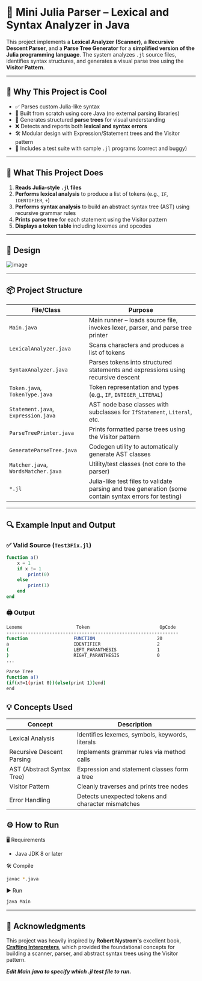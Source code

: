 # 🧠 Mini Julia Parser – Lexical and Syntax Analyzer in Java

This project implements a **Lexical Analyzer (Scanner)**, a **Recursive Descent Parser**, and a **Parse Tree Generator** for a **simplified version of the Julia programming language**. The system analyzes `.jl` source files, identifies syntax structures, and generates a visual parse tree using the **Visitor Pattern**.

---

## 🚀 Why This Project is Cool

- ✅ Parses custom Julia-like syntax
- 🧠 Built from scratch using core Java (no external parsing libraries)
- 🌲 Generates structured **parse trees** for visual understanding
- ❌ Detects and reports both **lexical and syntax errors**
- 🛠️ Modular design with Expression/Statement trees and the Visitor pattern
- 🔁 Includes a test suite with sample `.jl` programs (correct and buggy)

---

## 🧩 What This Project Does

1. **Reads Julia-style `.jl` files**
2. **Performs lexical analysis** to produce a list of tokens (e.g., `IF`, `IDENTIFIER`, `+`)
3. **Performs syntax analysis** to build an abstract syntax tree (AST) using recursive grammar rules
4. **Prints parse tree** for each statement using the Visitor pattern
5. **Displays a token table** including lexemes and opcodes

---

## 📐 Design

![image](https://github.com/user-attachments/assets/d6f16fe1-4881-4e43-bbab-436606a53b9b)

---

## 📦 Project Structure

| File/Class | Purpose |
|------------|---------|
| `Main.java` | Main runner – loads source file, invokes lexer, parser, and parse tree printer |
| `LexicalAnalyzer.java` | Scans characters and produces a list of tokens |
| `SyntaxAnalyzer.java` | Parses tokens into structured statements and expressions using recursive descent |
| `Token.java`, `TokenType.java` | Token representation and types (e.g., `IF`, `INTEGER_LITERAL`) |
| `Statement.java`, `Expression.java` | AST node base classes with subclasses for `IfStatement`, `Literal`, etc. |
| `ParseTreePrinter.java` | Prints formatted parse trees using the Visitor pattern |
| `GenerateParseTree.java` | Codegen utility to automatically generate AST classes |
| `Matcher.java`, `WordsMatcher.java` | Utility/test classes (not core to the parser) |
| `*.jl` | Julia-like test files to validate parsing and tree generation (some contain syntax errors for testing)

---

## 🔍 Example Input and Output

### ✅ Valid Source (`Test3Fix.jl`)
```julia
function a()
    x = 1
    if x != 1
        print(0)
    else
        print(1)
    end
end
```

### 🖨️ Output
```bash
Lexeme                    Token                          OpCode                        
----------------------------------------------------------------
function                 FUNCTION                       20
a                        IDENTIFIER                     2
(                        LEFT_PARANTHESIS               1
)                        RIGHT_PARANTHESIS              0
...

Parse Tree
function a()
(if(x!=1(print 0))(else(print 1))end)
end
```

## 💡 Concepts Used

|Concept	| Description|
|---------|------------|
|Lexical Analysis	| Identifies lexemes, symbols, keywords, literals |
|Recursive Descent Parsing |	Implements grammar rules via method calls |
|AST (Abstract Syntax Tree) |	Expression and statement classes form a tree |
|Visitor Pattern |	Cleanly traverses and prints tree nodes |
|Error Handling	| Detects unexpected tokens and character mismatches|

## ⚙️ How to Run

🖥️ Requirements
- Java JDK 8 or later

🛠️ Compile
```bash
javac *.java
```

▶️ Run
```bash
java Main
```

---

## 🙏 Acknowledgments

This project was heavily inspired by **Robert Nystrom's** excellent book,  
[**Crafting Interpreters**](https://craftinginterpreters.com/), which provided the foundational concepts for building a scanner, parser, and abstract syntax trees using the Visitor pattern.

**_Edit Main.java to specify which .jl test file to run._**

